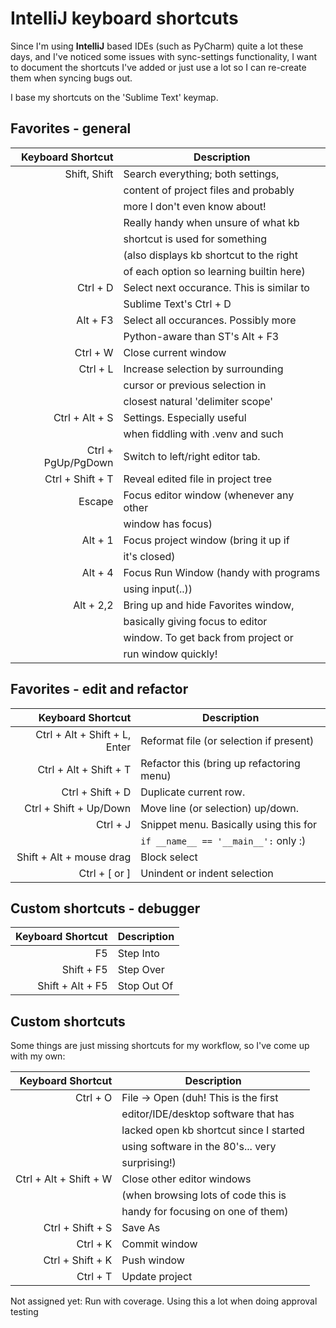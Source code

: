 IntelliJ keyboard shortcuts
===========================

Since I'm using __IntelliJ__ based IDEs (such as PyCharm) quite a lot these days, and I've noticed some issues with sync-settings functionality, I want to document the shortcuts I've added or just use a lot so I can re-create them when syncing bugs out.

I base my shortcuts on the 'Sublime Text' keymap.


Favorites - general
-------------------

|    Keyboard Shortcut           |     Description                             |
|-------------------------------:|---------------------------------------------|
|                   Shift, Shift | Search everything; both settings,           |
|                                | content of project files and probably       |
|                                | more I don't even know about!               |
|                                | Really handy when unsure of what kb         |
|                                | shortcut is used for something              |
|                                | (also displays kb shortcut to the right     |
|                                | of each option so learning builtin here)    |
|                       Ctrl + D | Select next occurance. This is similar to   |
|                                | Sublime Text's Ctrl + D                     |
|                       Alt + F3 | Select all occurances. Possibly more        |
|                                | Python-aware than ST's Alt + F3             |
|                       Ctrl + W | Close current window                        |
|                       Ctrl + L | Increase selection by surrounding           |
|                                | cursor or previous selection in             |
|                                | closest natural 'delimiter scope'           |
|                 Ctrl + Alt + S | Settings. Especially useful                 |
|                                | when fiddling with .venv and such           |
|             Ctrl + PgUp/PgDown | Switch to left/right editor tab.            |
|             Ctrl + Shift + T   | Reveal edited file in project tree          |
|                         Escape | Focus editor window (whenever any other     |
|                                | window has focus)                           |
|                        Alt + 1 | Focus project window (bring it up if        |
|                                | it's closed)                                |
|                        Alt + 4 | Focus Run Window (handy with programs       |
|                                | using input(..))                            |
|                      Alt + 2,2 | Bring up and hide Favorites window,         |
|                                | basically giving focus to editor            |
|                                | window. To get back from project or         |
|                                | run window quickly!                         |

 
Favorites - edit and refactor
-----------------------------

|    Keyboard Shortcut           |     Description                             |
|-------------------------------:|---------------------------------------------|
| Ctrl + Alt + Shift + L, Enter  |   Reformat file (or selection if present)   |
| Ctrl + Alt + Shift + T         |   Refactor this (bring up refactoring menu) |
| Ctrl + Shift + D               |   Duplicate current row.                    |
| Ctrl + Shift + Up/Down         |   Move line (or selection) up/down.         |
| Ctrl + J                       |   Snippet menu. Basically using this for    |
|                                |   `if __name__ == '__main__':` only :)      |
| Shift + Alt + mouse drag       |   Block select                              |
| Ctrl + \[ or \]                |   Unindent or indent selection              |


Custom shortcuts - debugger
---------------------------

|    Keyboard Shortcut           |     Description                             |
|-------------------------------:|---------------------------------------------|
|                             F5 | Step Into                                   |
|                     Shift + F5 | Step Over                                   |
|               Shift + Alt + F5 | Stop Out Of                                 |

Custom shortcuts
----------------
Some things are just missing shortcuts for my workflow, so I've come up with my own:


|    Keyboard Shortcut           |     Description                             |
|-------------------------------:|---------------------------------------------|
|                       Ctrl + O | File -> Open (duh! This is the first        |
|                                | editor/IDE/desktop software that has        |
|                                | lacked open kb shortcut since I started     |
|                                | using software in the 80's... very          |
|                                | surprising!)                                |
|         Ctrl + Alt + Shift + W | Close other editor windows                  |
|                                | (when browsing lots of code this is         |
|                                | handy for focusing on one of them)          |
|               Ctrl + Shift + S | Save As                                     |
|                       Ctrl + K | Commit window                               |
|               Ctrl + Shift + K | Push window                                 |
|                       Ctrl + T | Update project                              |


Not assigned yet: Run with coverage. Using this a lot when doing approval testing

